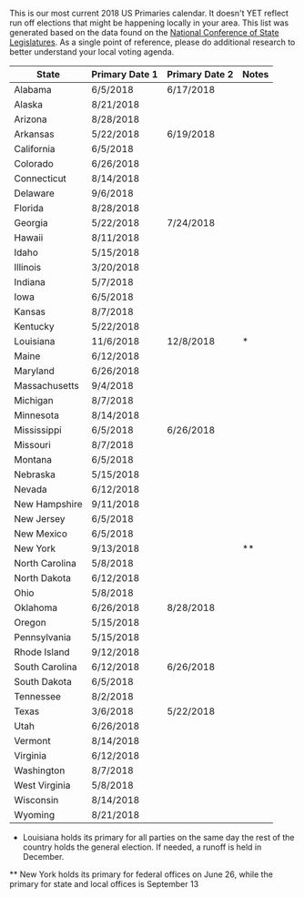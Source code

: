 This is our most current 2018 US Primaries calendar. It doesn't YET reflect run off elections that might be happening locally in your area. This list was generated based on the data found on the [National Conference of State Legislatures](http://www.ncsl.org/research/elections-and-campaigns/2018-state-primary-election-dates.aspx). As a single point of reference, please do additional research to better understand your local voting agenda.  


| State          | Primary Date 1 | Primary Date 2 | Notes                                                                                                                                                      |
|----------------|----------------|----------------|------------------------------------------------------------------------------------------------------------------------------------------------------------|  
| Alabama        | 6/5/2018       | 6/17/2018      |                                                                                                                                                            | 
| Alaska         | 8/21/2018      |                |                                                                                                                                                            | 
| Arizona        | 8/28/2018      |                |                                                                                                                                                            | 
| Arkansas       | 5/22/2018      | 6/19/2018      |                                                                                                                                                            | 
| California     | 6/5/2018       |                |                                                                                                                                                            | 
| Colorado       | 6/26/2018      |                |                                                                                                                                                            | 
| Connecticut    | 8/14/2018      |                |                                                                                                                                                            | 
| Delaware       | 9/6/2018       |                |                                                                                                                                                            | 
| Florida        | 8/28/2018      |                |                                                                                                                                                            | 
| Georgia        | 5/22/2018      | 7/24/2018      |                                                                                                                                                            | 
| Hawaii         | 8/11/2018      |                |                                                                                                                                                            | 
| Idaho          | 5/15/2018      |                |                                                                                                                                                            | 
| Illinois       | 3/20/2018      |                |                                                                                                                                                            | 
| Indiana        | 5/7/2018       |                |                                                                                                                                                            | 
| Iowa           | 6/5/2018       |                |                                                                                                                                                            | 
| Kansas         | 8/7/2018       |                |                                                                                                                                                            | 
| Kentucky       | 5/22/2018      |                |                                                                                                                                                            | 
| Louisiana      | 11/6/2018      | 12/8/2018      | * | 
| Maine          | 6/12/2018      |                |                                                                                                                                                            | 
| Maryland       | 6/26/2018      |                |                                                                                                                                                            | 
| Massachusetts  | 9/4/2018       |                |                                                                                                                                                            | 
| Michigan       | 8/7/2018       |                |                                                                                                                                                            | 
| Minnesota      | 8/14/2018      |                |                                                                                                                                                            | 
| Mississippi    | 6/5/2018       | 6/26/2018      |                                                                                                                                                            | 
| Missouri       | 8/7/2018       |                |                                                                                                                                                            | 
| Montana        | 6/5/2018       |                |                                                                                                                                                            | 
| Nebraska       | 5/15/2018      |                |                                                                                                                                                            | 
| Nevada         | 6/12/2018      |                |                                                                                                                                                            | 
| New Hampshire  | 9/11/2018      |                |                                                                                                                                                            | 
| New Jersey     | 6/5/2018       |                |                                                                                                                                                            | 
| New Mexico     | 6/5/2018       |                |                                                                                                                                                            | 
| New York       | 9/13/2018      |                |        **                          | 
| North Carolina | 5/8/2018       |                |                                                                                                                                                            | 
| North Dakota   | 6/12/2018      |                |                                                                                                                                                            | 
| Ohio           | 5/8/2018       |                |                                                                                                                                                            | 
| Oklahoma       | 6/26/2018      | 8/28/2018      |                                                                                                                                                            | 
| Oregon         | 5/15/2018      |                |                                                                                                                                                            | 
| Pennsylvania   | 5/15/2018      |                |                                                                                                                                                            | 
| Rhode Island   | 9/12/2018      |                |                                                                                                                                                            | 
| South Carolina | 6/12/2018      | 6/26/2018      |                                                                                                                                                            | 
| South Dakota   | 6/5/2018       |                |                                                                                                                                                            | 
| Tennessee      | 8/2/2018       |                |                                                                                                                                                            | 
| Texas          | 3/6/2018       | 5/22/2018      |                                                                                                                                                            | 
| Utah           | 6/26/2018      |                |                                                                                                                                                            | 
| Vermont        | 8/14/2018      |                |                                                                                                                                                            | 
| Virginia       | 6/12/2018      |                |                                                                                                                                                            | 
| Washington     | 8/7/2018       |                |                                                                                                                                                            | 
| West Virginia  | 5/8/2018       |                |                                                                                                                                                            | 
| Wisconsin      | 8/14/2018      |                |                                                                                                                                                            | 
| Wyoming        | 8/21/2018      |                |                                                                                                                                                            | 

* Louisiana holds its primary for all parties on the same day the rest of the country holds the general election. If needed, a runoff is held in December.

** New York holds its primary for federal offices on June 26, while the primary for state and local offices is September 13
